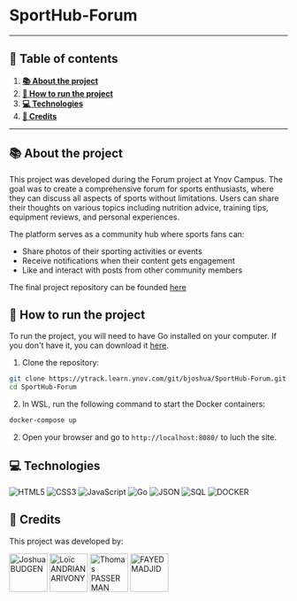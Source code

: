 # SportHub-Forum

---

## 📖 Table of contents


1. [**📚 About the project**](#-about-the-project)
2. [**🚀 How to run the project**](#-how-to-run-the-project)
3. [**💻 Technologies**](#-technologies)
4. [**👥 Credits**](#-credits)

---

## 📚 About the project

This project was developed during the Forum project at Ynov Campus. The goal was to create a comprehensive forum for sports enthusiasts, where they can discuss all aspects of sports without limitations. Users can share their thoughts on various topics including nutrition advice, training tips, equipment reviews, and personal experiences.

The platform serves as a community hub where sports fans can:
- Share photos of their sporting activities or events
- Receive notifications when their content gets engagement
- Like and interact with posts from other community members

The final project repository can be founded [here](https://ytrack.learn.ynov.com/git/bjoshua/SportHub-Forum.git)


## 🚀 How to run the project

To run the project, you will need to have Go installed on your computer. If you don't have it, you can download it [here](https://golang.org/dl/).

1. Clone the repository:
```bash
git clone https://ytrack.learn.ynov.com/git/bjoshua/SportHub-Forum.git
cd SportHub-Forum
```

2. In WSL, run the following command to start the Docker containers:
```bash
docker-compose up
```

2. Open your browser and go to `http://localhost:8080/` to luch the site.

## 💻 Technologies

![HTML5](https://img.shields.io/badge/html5-%23E34F26.svg?style=for-the-badge&logo=html5&logoColor=white)
![CSS3](https://img.shields.io/badge/CSS3-1572B6.svg?style=for-the-badge&logo=css3&logoColor=white)
![JavaScript](https://img.shields.io/badge/JavaScript-F7DF1E.svg?style=for-the-badge&logo=javascript&logoColor=black)
![Go](https://img.shields.io/badge/Go-00ADD8.svg?style=for-the-badge&logo=go&logoColor=white)
![JSON](https://img.shields.io/badge/JSON-000000.svg?style=for-the-badge&logoColor=white)
![SQL](https://img.shields.io/badge/SQL-4479A1.svg?style=for-the-badge&logo=postgresql&logoColor=white)
![DOCKER](https://img.shields.io/badge/Docker-2496ED.svg?style=for-the-badge&logo=docker&logoColor=white)

## 👥 Credits

This project was developed by:

<a href="https://github.com/joshua31400"><img src="https://avatars.githubusercontent.com/u/189393167?v=4" alt="Joshua BUDGEN" width="69" height="69"/></a>
<a href="https://ytrack.learn.ynov.com/git/aloic"><img src="https://ytrack.learn.ynov.com/git/avatars/8e9e9195f37d9fe0f6a01373d3786346?size=512" alt="Loïc ANDRIANARIVONY" width="69" height="69"/></a>
<a href="https://github.com/tompass"><img src="https://avatars.githubusercontent.com/u/7830447?s=200&v=4" alt="Thomas PASSERMAN" width="69" height="69"/></a>
<a href="https://ytrack.learn.ynov.com/git/mfayed"><img src="https://ytrack.learn.ynov.com/git/avatars/d8ac6e1b6f3dcdafcab9caf37ecd3116?size=512" alt="FAYED MADJID" width="69" height="69"/></a>  

